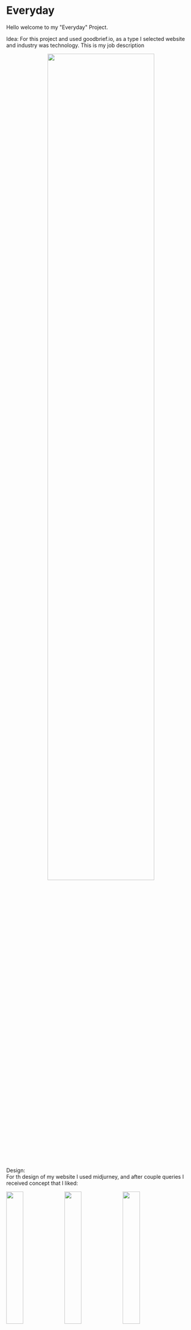 # Everyday

Hello welcome to my "Everyday" Project.

Idea:
For this project and used goodbrief.io, as a type I selected website and industry was technology. This is my job description

<div align="center" width="100%">
  <img src="https://github.com/MateuszSojkaCode/Everyday/blob/master/files/goodbrief.png" width="75%">
</div>

<br>

Design:<br>
For th design of my website I used midjurney, and after couple queries I received concept that I liked:
<div align="center width="90%">
  <img src="https://github.com/MateuszSojkaCode/Everyday/blob/master/files/MatthewJay_modern_landing_page_for_company_that_develops_new_wa_7490fabf-96b4-4425-a7cd-864686db86c4.png" width="30%">
  <img src="https://github.com/MateuszSojkaCode/Everyday/blob/master/files/MatthewJay_modern_landing_page_for_company_that_develops_new_wa_210ef679-10ed-4c11-86cf-09594fcf78a7.png" width="30%">
  <img src="https://github.com/MateuszSojkaCode/Everyday/blob/master/files/MatthewJay_modern_landing_page_for_company_that_develops_new_wa_80bb3122-c929-4613-a54b-ba043fcae12a.png" width="30%">
</div>

<br>
<br>



<br>

When I had design and logo, now I only had to create content for my website and for that I used another AI tool ChatGPT. My whole "conversation" with ChatGPT you can fin in file Tsunami.docx

And now when I had everything I need I started to write the code. After couple days of coding this is the end result.
     
<div align="center">                                                                                                                                                
  <a href="https://mateuszsojkacode.github.io/Everyday/" align="center" width="100%">Tsunami</a>
</div>          
                                                                                          
<br>
                                                                                          
I must say that I happy with the result, Finaly I have some content to use on the website, not Lorem Ipsum all the time. But yes I am aware that there I some things that could be done different. Some parts of website should work as they should do. Yes FAQ I am talking to you.
                                                                           
Maybe in couple days I will back to this project I fix all the issues I have with it. But now I am going to leave it and jump to anothe project that is waiting for me.                                                    
